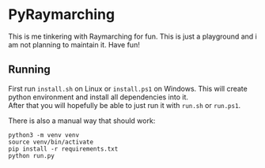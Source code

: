 # PyRaymarching
This is me tinkering with Raymarching for fun. This is just a playground and i am not planning to maintain it. Have fun!  
  
## Running
First run `install.sh` on Linux or `install.ps1` on Windows. This will create python environment and install all dependencies into it.  
After that you will hopefully be able to just run it with `run.sh` or `run.ps1`.
  
There is also a manual way that should work:  
```
python3 -m venv venv
source venv/bin/activate
pip install -r requirements.txt
python run.py
```
